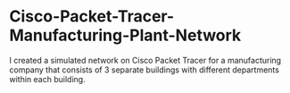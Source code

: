 # Cisco-Packet-Tracer-Manufacturing-Plant-Network
I created a simulated network on Cisco Packet Tracer for a manufacturing company that consists of 3 separate buildings with different departments within each building.
